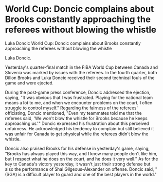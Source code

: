 #  World Cup: Doncic complains about Brooks constantly approaching the referees without blowing the whistle

Luka Doncic 
  World Cup: Doncic complains about Brooks constantly approaching the referees without blowing the whistle

Luka Doncic.

Yesterday's quarter-final match in the FIBA World Cup between Canada and Slovenia was marked by issues with the referees. In the fourth quarter, both Dillon Brooks and Luka Doncic received their second technical fouls of the game and were ejected.

During the post-game press conference, Doncic addressed the ejection, saying, "It was obvious that I was frustrated. Playing for the national team means a lot to me, and when we encounter problems on the court, I often struggle to control myself." Regarding the fairness of the referees' officiating, Doncic mentioned, "Even my teammates told me that the referees said, 'We won't blow the whistle for Brooks because he keeps approaching us.'" Doncic expressed his frustration about this perceived unfairness. He acknowledged his tendency to complain but still believed it was unfair for Canada to get physical while the referees didn't blow the whistle. 

Doncic also praised Brooks for his defense in yesterday's game, saying, "Brooks has always played this way, and I know many people don't like him, but I respect what he does on the court, and he does it very well." As for the key to Canada's victory yesterday, it wasn't just their strong defense but also the performance of Shai Gilgeous-Alexander on offense. Doncic said, "(SGA) is a difficult player to guard and one of the best players in the world."